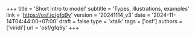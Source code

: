 +++
title = 'Short intro to model'
subtitle = 'Types, illustrations, examples'
link = 'https://osf.io/gfq9y'
version = '20241114_v3'
date = '2024-11-14T04:44:00+07:00'
draft = false
type = 'xtalk'
tags = ['osf']
authors = ['viridi']
url = 'osf/gfq9y'
+++
<!--more-->
